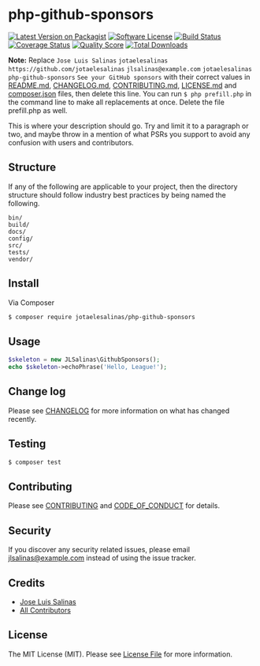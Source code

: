 # php-github-sponsors

[![Latest Version on Packagist][ico-version]][link-packagist]
[![Software License][ico-license]](LICENSE.md)
[![Build Status][ico-travis]][link-travis]
[![Coverage Status][ico-scrutinizer]][link-scrutinizer]
[![Quality Score][ico-code-quality]][link-code-quality]
[![Total Downloads][ico-downloads]][link-downloads]

**Note:** Replace ```Jose Luis Salinas``` ```jotaelesalinas``` ```https://github.com/jotaelesalinas``` ```jlsalinas@example.com``` ```jotaelesalinas``` ```php-github-sponsors``` ```See your GitHub sponsors``` with their correct values in [README.md](README.md), [CHANGELOG.md](CHANGELOG.md), [CONTRIBUTING.md](CONTRIBUTING.md), [LICENSE.md](LICENSE.md) and [composer.json](composer.json) files, then delete this line. You can run `$ php prefill.php` in the command line to make all replacements at once. Delete the file prefill.php as well.

This is where your description should go. Try and limit it to a paragraph or two, and maybe throw in a mention of what
PSRs you support to avoid any confusion with users and contributors.

## Structure

If any of the following are applicable to your project, then the directory structure should follow industry best practices by being named the following.

```
bin/        
build/
docs/
config/
src/
tests/
vendor/
```


## Install

Via Composer

``` bash
$ composer require jotaelesalinas/php-github-sponsors
```

## Usage

``` php
$skeleton = new JLSalinas\GithubSponsors();
echo $skeleton->echoPhrase('Hello, League!');
```

## Change log

Please see [CHANGELOG](CHANGELOG.md) for more information on what has changed recently.

## Testing

``` bash
$ composer test
```

## Contributing

Please see [CONTRIBUTING](CONTRIBUTING.md) and [CODE_OF_CONDUCT](CODE_OF_CONDUCT.md) for details.

## Security

If you discover any security related issues, please email jlsalinas@example.com instead of using the issue tracker.

## Credits

- [Jose Luis Salinas][link-author]
- [All Contributors][link-contributors]

## License

The MIT License (MIT). Please see [License File](LICENSE.md) for more information.

[ico-version]: https://img.shields.io/packagist/v/jotaelesalinas/php-github-sponsors.svg?style=flat-square
[ico-license]: https://img.shields.io/badge/license-MIT-brightgreen.svg?style=flat-square
[ico-travis]: https://img.shields.io/travis/jotaelesalinas/php-github-sponsors/master.svg?style=flat-square
[ico-scrutinizer]: https://img.shields.io/scrutinizer/coverage/g/jotaelesalinas/php-github-sponsors.svg?style=flat-square
[ico-code-quality]: https://img.shields.io/scrutinizer/g/jotaelesalinas/php-github-sponsors.svg?style=flat-square
[ico-downloads]: https://img.shields.io/packagist/dt/jotaelesalinas/php-github-sponsors.svg?style=flat-square

[link-packagist]: https://packagist.org/packages/jotaelesalinas/php-github-sponsors
[link-travis]: https://travis-ci.org/jotaelesalinas/php-github-sponsors
[link-scrutinizer]: https://scrutinizer-ci.com/g/jotaelesalinas/php-github-sponsors/code-structure
[link-code-quality]: https://scrutinizer-ci.com/g/jotaelesalinas/php-github-sponsors
[link-downloads]: https://packagist.org/packages/jotaelesalinas/php-github-sponsors
[link-author]: https://github.com/jotaelesalinas
[link-contributors]: ../../contributors
